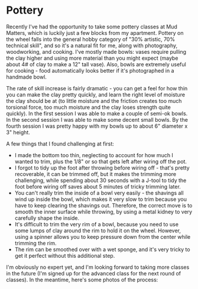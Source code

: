 # Pottery

Recently I've had the opportunity to take some pottery classes at Mud Matters, which is luckily just a few blocks from my apartment. Pottery on the wheel falls into the general hobby category of "30% artistic, 70% technical skill", and so it's a natural fit for me, along with photography, woodworking, and cooking. I've mostly made bowls: vases require pulling the clay higher and using more material than you might expect (maybe about 4# of clay to make a 12" tall vase). Also, bowls are extremely useful for cooking - food automatically looks better if it's photographed in a handmade bowl.

The rate of skill increase is fairly dramatic - you can get a feel for how thin you can make the clay pretty quickly, and learn the right level of moisture the clay should be at (to little moisture and the friction creates too much torsional force, too much moisture and the clay loses strength quite quickly). In the first session I was able to make a couple of semi-ok bowls. In the second session I was able to make some decent small bowls. By the fourth session I was pretty happy with my bowls up to about 6" diameter x 3" height.

A few things that I found challenging at first:
- I made the bottom too thin, neglecting to account for how much I wanted to trim, plus the 1/8" or so that gets left after wiring off the pot.
- I forgot to tidy up the foot after throwing before wiring off - that's pretty recoverable, it can be trimmed off, but it makes the trimming more challenging, while spending about 30 seconds with a J-tool to tidy the foot before wiring off saves about 5 minutes of tricky trimming later.
- You can't really trim the inside of a bowl very easily - the shavings all wind up inside the bowl, which makes it very slow to trim because you have to keep clearing the shavings out. Therefore, the correct move is to smooth the inner surface while throwing, by using a metal kidney to very carefully shape the inside.
- It's difficult to trim the very rim of a bowl, because you need to use some lumps of clay around the rim to hold it on the wheel. However, using a spinner allows you to keep pressure down from the center while trimming the rim.
- The rim can be smoothed over with a wet sponge, and it's very tricky to get it perfect without this additional step.

I'm obviously no expert yet, and I'm looking forward to taking more classes in the future (I'm signed up for the advanced class for the next round of classes). In the meantime, here's some photos of the process:

